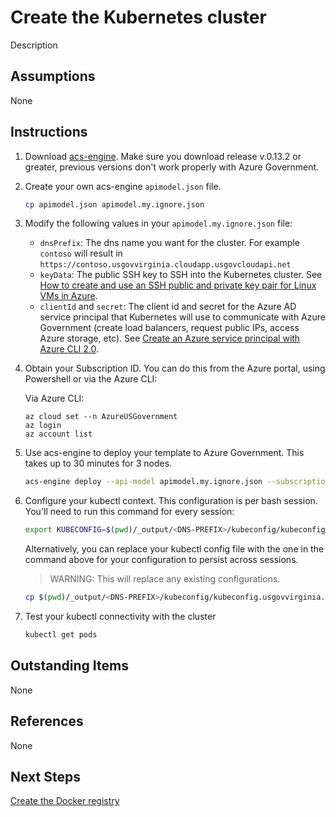 # Create the Kubernetes cluster
Description

## Assumptions
None

## Instructions
1. Download [acs-engine](https://github.com/Azure/acs-engine/releases). Make sure you download release v.0.13.2 or greater, previous versions don't work properly with Azure Government.

1. Create your own acs-engine `apimodel.json` file.

    ```bash
    cp apimodel.json apimodel.my.ignore.json
    ```

1. Modify the following values in your `apimodel.my.ignore.json` file:
    * `dnsPrefix`: The dns name you want for the cluster. For example `contoso` will result in `https://contoso.usgovvirginia.cloudapp.usgovcloudapi.net`
    * `keyData`: The public SSH key to SSH into the Kubernetes cluster. See [How to create and use an SSH public and private key pair for Linux VMs in Azure](https://docs.microsoft.com/azure/virtual-machines/linux/mac-create-ssh-keys).
    * `clientId` and `secret`: The client id and secret for the Azure AD service principal that Kubernetes will use to communicate with Azure Government (create load balancers, request public IPs, access Azure storage, etc). See [Create an Azure service principal with Azure CLI 2.0](https://docs.microsoft.com/cli/azure/create-an-azure-service-principal-azure-cli?view=azure-cli-latest).

1. Obtain your Subscription ID. You can do this from the Azure portal, using Powershell or via the Azure CLI:

    Via Azure CLI:

    ```
    az cloud set --n AzureUSGovernment
    az login
    az account list
    ```

1. Use acs-engine to deploy your template to Azure Government. This takes up to 30 minutes for 3 nodes.

    ```bash
    acs-engine deploy --api-model apimodel.my.ignore.json --subscription-id <YOUR_SUB_ID> --location usgovvirginia --azure-env AzureUSGovernmentCloud
    ```

1. Configure your kubectl context. This configuration is per bash session. You'll need to run this command for every session:

    ```bash
    export KUBECONFIG=$(pwd)/_output/<DNS-PREFIX>/kubeconfig/kubeconfig.usgovvirginia.json
    ```

    Alternatively, you can replace your kubectl config file with the one in the command above for your configuration to persist across sessions. 
    
    > WARNING: This will replace any existing configurations.

    ```bash
    cp $(pwd)/_output/<DNS-PREFIX>/kubeconfig/kubeconfig.usgovvirginia.json ~/.kube/config
    ```

1. Test your kubectl connectivity with the cluster

    ```bash
    kubectl get pods
    ```

## Outstanding Items
None

## References
None

## Next Steps
[Create the Docker registry](../registry/)